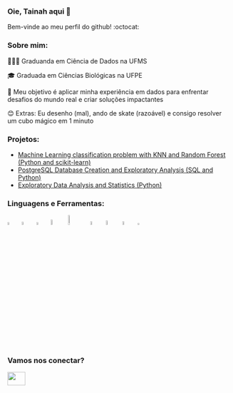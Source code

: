 ### Oie, Tainah aqui 👋

Bem-vinde ao meu perfil do github! :octocat:

### Sobre mim:
👩🏻‍💻 Graduanda em Ciência de Dados na UFMS

🎓 Graduada em Ciências Biológicas na UFPE 

🎯 Meu objetivo é aplicar minha experiência em dados para enfrentar desafios do mundo real e criar soluções impactantes

😊 Extras: Eu desenho (mal), ando de skate (razoável) e consigo resolver um cubo mágico em 1 minuto

### Projetos:
- [Machine Learning classification problem with KNN and Random Forest (Python and scikit-learn)](https://github.com/tainahguerras/ML-ADA-Santander)
- [PostgreSQL Database Creation and Exploratory Analysis (SQL and Python)](https://github.com/tainahguerras/SQL-ADA-Santander)
- [Exploratory Data Analysis and Statistics (Python)](https://github.com/tainahguerras/Estatistica-ADA-Santander)

### Linguagens e Ferramentas:
<img src="https://upload.wikimedia.org/wikipedia/commons/c/c3/Python-logo-notext.svg" width="4%"/>  
<img src="https://upload.wikimedia.org/wikipedia/commons/thumb/2/22/Pandas_mark.svg/1200px-Pandas_mark.svg.png" width="4.2%"/>  
<img src="https://upload.wikimedia.org/wikipedia/commons/thumb/8/84/Matplotlib_icon.svg/1200px-Matplotlib_icon.svg.png" width="4%"/>  
<img src="https://seaborn.pydata.org/_images/logo-mark-lightbg.svg" width="5.5%"/>  
<img src="https://upload.wikimedia.org/wikipedia/commons/thumb/0/05/Scikit_learn_logo_small.svg/1920px-Scikit_learn_logo_small.svg.png" width="7.5%"/>  
<img src="https://git-scm.com/images/logos/downloads/Git-Icon-1788C.png" width="4.5%"/>  
<img src="https://upload.wikimedia.org/wikipedia/commons/thumb/2/29/Postgresql_elephant.svg/540px-Postgresql_elephant.svg.png" width="5.0%"/>  
<img src="https://uxwing.com/wp-content/themes/uxwing/download/brands-and-social-media/power-bi-icon.png" width="4.5%"/>  
<img src="https://upload.wikimedia.org/wikipedia/commons/thumb/3/30/Google_Sheets_logo_%282014-2020%29.svg/1498px-Google_Sheets_logo_%282014-2020%29.svg.png" width="3%"/>

### Vamos nos conectar?
<a href="https://www.linkedin.com/in/tainahguerra" target="_blank"><img src="https://raw.githubusercontent.com/rahuldkjain/github-profile-readme-generator/master/src/images/icons/Social/linked-in-alt.svg" height="30" width="40"></a>


